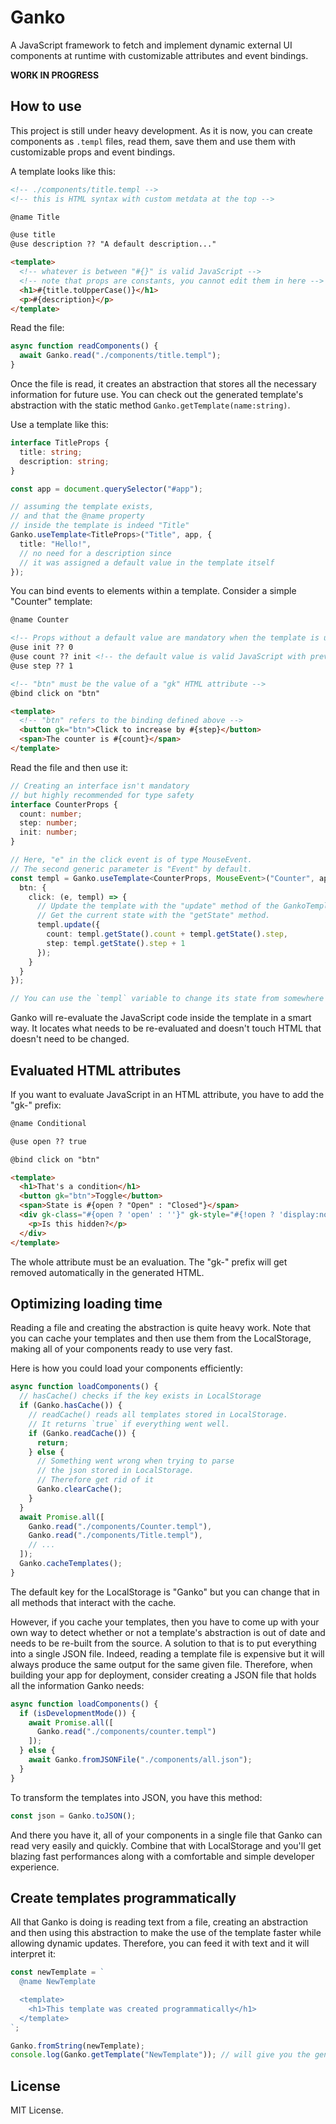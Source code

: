 # Ganko

A JavaScript framework to fetch and implement dynamic external UI components at runtime with customizable attributes and event bindings.

**WORK IN PROGRESS**

## How to use

This project is still under heavy development. As it is now, you can create components as `.templ` files, read them, save them and use them with customizable props and event bindings.

A template looks like this:

```html
<!-- ./components/title.templ -->
<!-- this is HTML syntax with custom metdata at the top -->

@name Title

@use title
@use description ?? "A default description..."

<template>
  <!-- whatever is between "#{}" is valid JavaScript -->
  <!-- note that props are constants, you cannot edit them in here -->
  <h1>#{title.toUpperCase()}</h1>
  <p>#{description}</p>
</template>
```

Read the file:

```typescript
async function readComponents() {
  await Ganko.read("./components/title.templ");
}
```

Once the file is read, it creates an abstraction that stores all the necessary information for future use. You can check out the generated template's abstraction with the static method `Ganko.getTemplate(name:string)`.

Use a template like this:

```typescript
interface TitleProps {
  title: string;
  description: string;
}

const app = document.querySelector("#app");

// assuming the template exists,
// and that the @name property
// inside the template is indeed "Title"
Ganko.useTemplate<TitleProps>("Title", app, {
  title: "Hello!",
  // no need for a description since
  // it was assigned a default value in the template itself
});
```

You can bind events to elements within a template. Consider a simple "Counter" template:

```html
@name Counter

<!-- Props without a default value are mandatory when the template is used -->
@use init ?? 0
@use count ?? init <!-- the default value is valid JavaScript with previous props accessible -->
@use step ?? 1

<!-- "btn" must be the value of a "gk" HTML attribute -->
@bind click on "btn"

<template>
  <!-- "btn" refers to the binding defined above -->
  <button gk="btn">Click to increase by #{step}</button>
  <span>The counter is #{count}</span>
</template>
```

Read the file and then use it:

```typescript
// Creating an interface isn't mandatory
// but highly recommended for type safety
interface CounterProps {
  count: number;
  step: number;
  init: number;
}

// Here, "e" in the click event is of type MouseEvent.
// The second generic parameter is "Event" by default.
const templ = Ganko.useTemplate<CounterProps, MouseEvent>("Counter", app, { }, {
  btn: {
    click: (e, templ) => {
      // Update the template with the "update" method of the GankoTemplate.
      // Get the current state with the "getState" method.
      templ.update({
        count: templ.getState().count + templ.getState().step,
        step: templ.getState().step + 1
      });
    }
  }
});

// You can use the `templ` variable to change its state from somewhere else
```

Ganko will re-evaluate the JavaScript code inside the template in a smart way. It locates what needs to be re-evaluated and doesn't touch HTML that doesn't need to be changed.

## Evaluated HTML attributes

If you want to evaluate JavaScript in an HTML attribute, you have to add the "gk-" prefix:

```html
@name Conditional

@use open ?? true

@bind click on "btn"

<template>
  <h1>That's a condition</h1>
  <button gk="btn">Toggle</button>
  <span>State is #{open ? "Open" : "Closed"}</span>
  <div gk-class="#{open ? 'open' : ''}" gk-style="#{!open ? 'display:none' : ''}">
    <p>Is this hidden?</p>
  </div>
</template>
```

The whole attribute must be an evaluation. The "gk-" prefix will get removed automatically in the generated HTML.

## Optimizing loading time

Reading a file and creating the abstraction is quite heavy work. Note that you can cache your templates and then use them from the LocalStorage, making all of your components ready to use very fast.

Here is how you could load your components efficiently:

```typescript
async function loadComponents() {
  // hasCache() checks if the key exists in LocalStorage
  if (Ganko.hasCache()) {
    // readCache() reads all templates stored in LocalStorage.
    // It returns `true` if everything went well.
    if (Ganko.readCache()) {
      return;
    } else {
      // Something went wrong when trying to parse
      // the json stored in LocalStorage.
      // Therefore get rid of it
      Ganko.clearCache();
    }
  }
  await Promise.all([
    Ganko.read("./components/Counter.templ"),
    Ganko.read("./components/Title.templ"),
    // ...
  ]);
  Ganko.cacheTemplates();
}
```

The default key for the LocalStorage is "Ganko" but you can change that in all methods that interact with the cache.

However, if you cache your templates, then you have to come up with your own way to detect whether or not a template's abstraction is out of date and needs to be re-built from the source. A solution to that is to put everything into a single JSON file. Indeed, reading a template file is expensive but it will always produce the same output for the same given file. Therefore, when building your app for deployment, consider creating a JSON file that holds all the information Ganko needs:

```typescript
async function loadComponents() {
  if (isDevelopmentMode()) {
    await Promise.all([
      Ganko.read("./components/counter.templ")
    ]);
  } else {
    await Ganko.fromJSONFile("./components/all.json");
  }
}
```

To transform the templates into JSON, you have this method:

```typescript
const json = Ganko.toJSON();
```

And there you have it, all of your components in a single file that Ganko can read very easily and quickly. Combine that with LocalStorage and you'll get blazing fast performances along with a comfortable and simple developer experience.

## Create templates programmatically

All that Ganko is doing is reading text from a file, creating an abstraction and then using this abstraction to make the use of the template faster while allowing dynamic updates. Therefore, you can feed it with text and it will interpret it:

```typescript
const newTemplate = `
  @name NewTemplate

  <template>
    <h1>This template was created programmatically</h1>
  </template>
`;

Ganko.fromString(newTemplate);
console.log(Ganko.getTemplate("NewTemplate")); // will give you the generated abstraction
```

## License

MIT License.
